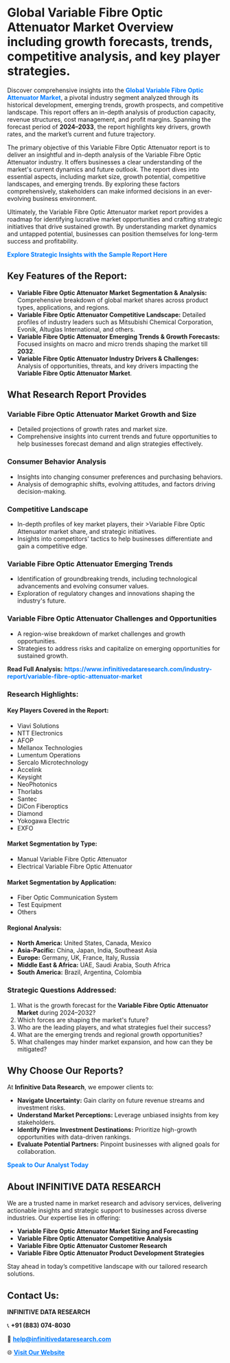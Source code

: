<h1>Global Variable Fibre Optic Attenuator Market Overview including growth forecasts, trends, competitive analysis, and key player strategies.</h1>
<p>
Discover comprehensive insights into the 
<a href="https://www.infinitivedataresearch.com/industry-report/variable-fibre-optic-attenuator-market" rel="dofollow" style="color: #007BFF; text-decoration: none;"><strong>Global Variable Fibre Optic Attenuator Market</strong></a>, a pivotal industry segment analyzed through its historical development, emerging trends, growth prospects, and competitive landscape. This report offers an in-depth analysis of production capacity, revenue structures, cost management, and profit margins. Spanning the forecast period of <strong>2024–2033</strong>, the report highlights key drivers, growth rates, and the market’s current and future trajectory.
</p>
<p>
The primary objective of this Variable Fibre Optic Attenuator report is to deliver an insightful and in-depth analysis of the Variable Fibre Optic Attenuator industry. It offers businesses a clear understanding of the market's current dynamics and future outlook. The report dives into essential aspects, including market size, growth potential, competitive landscapes, and emerging trends. By exploring these factors comprehensively, stakeholders can make informed decisions in an ever-evolving business environment.
</p>
<p>
Ultimately, the Variable Fibre Optic Attenuator market report provides a roadmap for identifying lucrative market opportunities and crafting strategic initiatives that drive sustained growth. By understanding market dynamics and untapped potential, businesses can position themselves for long-term success and profitability.
</p>
<p>
<a href="https://www.infinitivedataresearch.com/request-sample/reportId=106726" style="color: #007BFF; text-decoration: none;"><strong>Explore Strategic Insights with the Sample Report Here</strong></a>
</p>

<h2>Key Features of the Report:</h2>
<ul>
<li><strong>Variable Fibre Optic Attenuator Market Segmentation & Analysis:</strong> Comprehensive breakdown of global market shares across product types, applications, and regions.</li>
<li><strong>Variable Fibre Optic Attenuator Competitive Landscape:</strong> Detailed profiles of industry leaders such as Mitsubishi Chemical Corporation, Evonik, Altuglas International, and others.</li>
<li><strong>Variable Fibre Optic Attenuator Emerging Trends & Growth Forecasts:</strong> Focused insights on macro and micro trends shaping the market till <strong>2032</strong>.</li>
<li><strong>Variable Fibre Optic Attenuator Industry Drivers & Challenges:</strong> Analysis of opportunities, threats, and key drivers impacting the <strong>Variable Fibre Optic Attenuator Market</strong>.</li>
</ul>

<h2>What Research Report Provides</h2>
<h3>Variable Fibre Optic Attenuator Market Growth and Size</h3>
<ul>
<li>Detailed projections of growth rates and market size.</li>
<li>Comprehensive insights into current trends and future opportunities to help businesses forecast demand and align strategies effectively.</li>
</ul>

<h3>Consumer Behavior Analysis</h3>
<ul>
<li>Insights into changing consumer preferences and purchasing behaviors.</li>
<li>Analysis of demographic shifts, evolving attitudes, and factors driving decision-making.</li>
</ul>

<h3>Competitive Landscape</h3>
<ul>
<li>In-depth profiles of key market players, their >Variable Fibre Optic Attenuator market share, and strategic initiatives.</li>
<li>Insights into competitors' tactics to help businesses differentiate and gain a competitive edge.</li>
</ul>

<h3>Variable Fibre Optic Attenuator Emerging Trends</h3>
<ul>
<li>Identification of groundbreaking trends, including technological advancements and evolving consumer values.</li>
<li>Exploration of regulatory changes and innovations shaping the industry's future.</li>
</ul>

<h3>Variable Fibre Optic Attenuator Challenges and Opportunities</h3>
<ul>
<li>A region-wise breakdown of market challenges and growth opportunities.</li>
<li>Strategies to address risks and capitalize on emerging opportunities for sustained growth.</li>
</ul>
<p><strong>Read Full Analysis:</strong> <a href="https://www.infinitivedataresearch.com/industry-report/variable-fibre-optic-attenuator-market" rel="dofollow" style="color: #007BFF; text-decoration: none;"><strong>https://www.infinitivedataresearch.com/industry-report/variable-fibre-optic-attenuator-market</strong></a></p>
<h3>Research Highlights:</h3>
<h4>Key Players Covered in the Report:</h4>
<ul><li>Viavi Solutions</li><li>NTT Electronics</li><li>AFOP</li><li>Mellanox Technologies</li><li>Lumentum Operations</li><li>Sercalo Microtechnology</li><li>Accelink</li><li>Keysight</li><li>NeoPhotonics</li><li>Thorlabs</li><li>Santec</li><li>DiCon Fiberoptics</li><li>Diamond</li><li>Yokogawa Electric</li><li>EXFO</li></ul>
<h4>Market Segmentation by Type:</h4>
<ul><li>Manual Variable Fibre Optic Attenuator</li><li>Electrical Variable Fibre Optic Attenuator</li></ul>
<h4>Market Segmentation by Application:</h4>
<ul><li>Fiber Optic Communication System</li><li>Test Equipment</li><li>Others</li></ul>

<h4>Regional Analysis:</h4>
<ul>
<li><strong>North America:</strong> United States, Canada, Mexico</li>
<li><strong>Asia-Pacific:</strong> China, Japan, India, Southeast Asia</li>
<li><strong>Europe:</strong> Germany, UK, France, Italy, Russia</li>
<li><strong>Middle East & Africa:</strong> UAE, Saudi Arabia, South Africa</li>
<li><strong>South America:</strong> Brazil, Argentina, Colombia</li>
</ul>

<h3>Strategic Questions Addressed:</h3>
<ol>
<li>What is the growth forecast for the <strong>Variable Fibre Optic Attenuator Market</strong> during 2024–2032?</li>
<li>Which forces are shaping the market's future?</li>
<li>Who are the leading players, and what strategies fuel their success?</li>
<li>What are the emerging trends and regional growth opportunities?</li>
<li>What challenges may hinder market expansion, and how can they be mitigated?</li>
</ol>

<h2>Why Choose Our Reports?</h2>
<p>At <strong>Infinitive Data Research</strong>, we empower clients to:</p>
<ul>
<li><strong>Navigate Uncertainty:</strong> Gain clarity on future revenue streams and investment risks.</li>
<li><strong>Understand Market Perceptions:</strong> Leverage unbiased insights from key stakeholders.</li>
<li><strong>Identify Prime Investment Destinations:</strong> Prioritize high-growth opportunities with data-driven rankings.</li>
<li><strong>Evaluate Potential Partners:</strong> Pinpoint businesses with aligned goals for collaboration.</li>
</ul>
<p><a href="https://www.infinitivedataresearch.com/industry-report/variable-fibre-optic-attenuator-market" rel="dofollow" style="color: #007BFF; text-decoration: none;"><strong>Speak to Our Analyst Today</strong></a></p>

<h2>About INFINITIVE DATA RESEARCH</h2>
<p>We are a trusted name in market research and advisory services, delivering actionable insights and strategic support to businesses across diverse industries. Our expertise lies in offering:</p>
<ul>
<li><strong>Variable Fibre Optic Attenuator Market Sizing and Forecasting</strong></li>
<li><strong>Variable Fibre Optic Attenuator Competitive Analysis</strong></li>
<li><strong>Variable Fibre Optic Attenuator Customer Research</strong></li>
<li><strong>Variable Fibre Optic Attenuator Product Development Strategies</strong></li>
</ul>
<p>Stay ahead in today’s competitive landscape with our tailored research solutions.</p>

<h2>Contact Us:</h2>
<p><strong>INFINITIVE DATA RESEARCH</strong></p>
<p>📞 <strong>+91 (883) 074-8030</strong></p>
<p>📧 <strong><a href="mailto:help@infinitivedataresearch.com" style="color: #007BFF;">help@infinitivedataresearch.com</a></strong></p>
<p>🌐 <strong><a href="https://www.infinitivedataresearch.com" rel="dofollow" style="color: #007BFF;">Visit Our Website</a></strong></p>